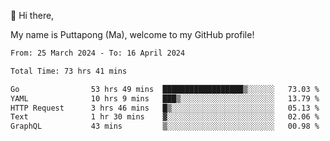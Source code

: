 👋 Hi there,

My name is Puttapong (Ma), welcome to my GitHub profile!

<!--START_SECTION:waka-->

```txt
From: 25 March 2024 - To: 16 April 2024

Total Time: 73 hrs 41 mins

Go                53 hrs 49 mins  ██████████████████▒░░░░░░   73.03 %
YAML              10 hrs 9 mins   ███▒░░░░░░░░░░░░░░░░░░░░░   13.79 %
HTTP Request      3 hrs 46 mins   █▒░░░░░░░░░░░░░░░░░░░░░░░   05.13 %
Text              1 hr 30 mins    ▓░░░░░░░░░░░░░░░░░░░░░░░░   02.06 %
GraphQL           43 mins         ▒░░░░░░░░░░░░░░░░░░░░░░░░   00.98 %
```

<!--END_SECTION:waka-->
